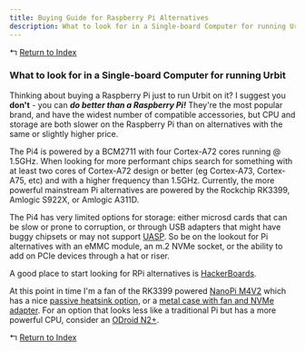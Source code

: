 ```yaml
---
title: Buying Guide for Raspberry Pi Alternatives
description: What to look for in a Single-board Computer for running Urbit
---
```


↰ [Return to Index](index.md)

### What to look for in a Single-board Computer for running Urbit

Thinking about buying a Raspberry Pi just to run Urbit on it? I suggest you **don't** - you can **_do better than a Raspberry Pi!_** They're the most popular brand, and have the widest number of compatible accessories, but CPU and storage are both slower on the Raspberry Pi than on alternatives with the same or slightly higher price.

The Pi4 is powered by a BCM2711 with four Cortex-A72 cores running @ 1.5GHz. When looking for more performant chips search for something with at least two cores of Cortex-A72 design or better (eg Cortex-A73, Cortex-A75, etc) and with a higher frequency than 1.5GHz. Currently, the more powerful mainstream Pi alternatives are powered by the Rockchip RK3399, Amlogic S922X, or Amlogic A311D.

The Pi4 has very limited options for storage: either microsd cards that can be slow or prone to corruption, or through USB adapters that might have buggy chipsets or may not support [UASP](https://en.wikipedia.org/wiki/USB_Attached_SCSI). So be on the lookout for Pi alternatives with an eMMC module, an m.2 NVMe socket, or the ability to add on PCIe devices through a hat or riser.

A good place to start looking for RPi alternatives is [HackerBoards](https://hackerboards.com/).

At this point in time I'm a fan of the RK3399 powered [NanoPi M4V2](https://www.friendlyarm.com/index.php?route=product/product&path=69&product_id=268) which has a nice [passive heatsink option](https://www.friendlyarm.com/index.php?route=product/product&product_id=235), or a [metal case with fan and NVMe adapter](https://www.friendlyarm.com/index.php?route=product/product&path=89&product_id=267). For an option that looks less like a traditional Pi but has a more powerful CPU, consider an [ODroid N2+](https://www.hardkernel.com/shop/odroid-n2-with-4gbyte-ram-2/).

↰ [Return to Index](index.md)
